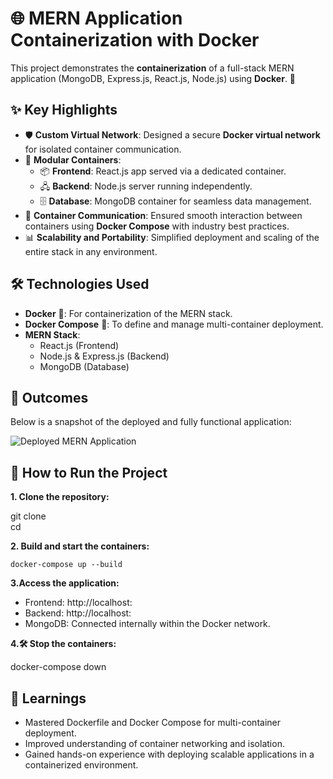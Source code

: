 # 🌐 MERN Application Containerization with Docker  

This project demonstrates the **containerization** of a full-stack MERN application (MongoDB, Express.js, React.js, Node.js) using **Docker**. 🚀  

## ✨ Key Highlights  

- 🛡️ **Custom Virtual Network**: Designed a secure **Docker virtual network** for isolated container communication.  
- 🧩 **Modular Containers**:  
  - 📦 **Frontend**: React.js app served via a dedicated container.  
  - 🖧 **Backend**: Node.js server running independently.  
  - 🗄️ **Database**: MongoDB container for seamless data management.  
- 🔗 **Container Communication**: Ensured smooth interaction between containers using **Docker Compose** with industry best practices.  
- 📊 **Scalability and Portability**: Simplified deployment and scaling of the entire stack in any environment.

## 🛠️ Technologies Used  

- **Docker** 🐳: For containerization of the MERN stack.  
- **Docker Compose** 📄: To define and manage multi-container deployment.  
- **MERN Stack**:  
  - React.js (Frontend)  
  - Node.js & Express.js (Backend)  
  - MongoDB (Database)  

## 📸 Outcomes  

Below is a snapshot of the deployed and fully functional application:  

![Deployed MERN Application](<add-image-url-here>)  

## 🚀 How to Run the Project  

**1. Clone the repository:** 
   
   git clone <repository-url>  
   cd <repository-folder>
   
**2. Build and start the containers:**
    
    docker-compose up --build  

**3.Access the application:**

- Frontend: http://localhost:<frontend-port>
- Backend: http://localhost:<backend-port>
- MongoDB: Connected internally within the Docker network.

**4.🛠️ Stop the containers:**
   
   docker-compose down  

## 🌟 Learnings
- Mastered Dockerfile and Docker Compose for multi-container deployment.
- Improved understanding of container networking and isolation.
- Gained hands-on experience with deploying scalable applications in a containerized environment.
